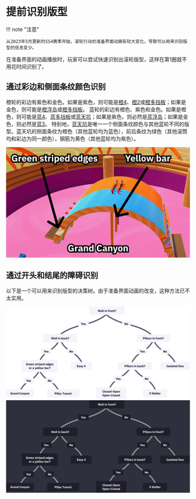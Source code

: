 # 提前识别版型

!!! note "注意"

    从2023年5月更新的SS4赛季开始，滚轮行动的准备界面动画有较大变化，导致可以用来识别版型的信息变少。

在准备界面的动画播放时，玩家可以尝试快速识别出滚轮版型，这样在第1圈就不用花时间识别了。

## 通过彩边和侧面条纹颜色识别

橙轮的彩边有紫色和金色。如果是紫色，则可能是[橙4](../rolls/easy-4.zh.md#橙轮)、[橙2](../rolls/closed-open-open-closed.zh.md#橙轮)或[橙多挡板](../rolls/5-waller.zh.md)；如果是金色，则可能是[橙浮岛](../rolls/isolated-duo.zh.md#橙轮)或[橙多挡板](../rolls/5-waller.zh.md)。
蓝轮的彩边有橙色、紫色和金色。如果是橙色，则可能是[蓝4](../rolls/easy-4.zh.md#蓝轮)、[蓝多挡板](../rolls/pillar-trench.zh.md)或[蓝天坑](../rolls/grand-canyon.zh.md)；如果是紫色，则必然是[蓝浮岛](../rolls/isolated-duo.zh.md#蓝轮)；如果是金色，则必然是[蓝3](../rolls/closed-open-open-closed.zh.md#蓝轮)。
特别地，[蓝天坑](../rolls/grand-canyon.zh.md)是唯一一个侧面条纹颜色与其他蓝轮不同的版型。蓝天坑的侧面条纹为橙色（其他蓝轮均为蓝色），前后条纹为绿色（其他滚筒均和彩边为同一颜色），钢筋为黄色（其他蓝轮均为紫色）。

![Grand Canyon side view](../images/advanced/recognizing-variants/grand-canyon-side-view.jpg)

## 通过开头和结尾的障碍识别

以下是一个可以用来识别版型的决策树。由于准备界面动画的改变，这种方法已不太实用。

![Flow chart](../images/advanced/recognizing-variants/flow-chart-light.jpg#only-light)
![Flow chart](../images/advanced/recognizing-variants/flow-chart-dark.jpg#only-dark)

<!--
Not useful:

## Rolls

The strategies you can use to detect each roll early on are described below.

### 5 Waller

[5 Waller](../rolls/5-waller.md) has pillars in front and nothing in back. The picture below shows 5 Waller orange.

![5 Waller](../images/advanced/recognizing-variants/5-waller.jpg)

### Isolated Duo

[Isolated Duo](../rolls/isolated-duo.md) has nothing in front and pillars in back. The picture below shows Isolated Duo orange and Isolated Duo blue.

![Isolated Duo](../images/advanced/recognizing-variants/isolated-duo.jpg)

### Closed-Open & Open-Closed

[Closed-Open and Open-Closed](../rolls/closed-open-open-closed.md) can both be recognized by the fact that they have pillars in front and pillars in back. The picture below shows Closed-Open orange and Open-Closed blue.

![Closed-Open & Open-Closed](../images/advanced/recognizing-variants/closed-open-open-closed.jpg)

### Easy 4

[Easy 4](../rolls/easy-4.md) has a wall in front and pillars in back. The picture below shows Easy 4 orange and Easy 4 blue.

![Easy 4](../images/advanced/recognizing-variants/easy-4.jpg)

### Grand Canyon

[Grand Canyon](../rolls/grand-canyon.md) has a wall in front and a wall in back. The picture below shows Grand Canyon blue.

![Grand Canyon side view](../images/advanced/recognizing-variants/grand-canyon.jpg)

[Grand Canyon](../rolls/grand-canyon.md) is the only roll with green striped inner edges and a yellow bar.

![Grand Canyon side view](../images/advanced/recognizing-variants/grand-canyon-side-view.jpg)

### Pillar Trench

Like Grand Canyon, [Pillar Trench](../rolls/pillar-trench.md) also has a wall in front and a wall in back. The picture below shows Pillar Trench blue.

![Pillar Trench](../images/advanced/recognizing-variants/pillar-trench.jpg)

To differentiate it from Grand Canyon, check that the roll has oranged striped inner edges and a purple bar.

![Pillar Trench side view](../images/advanced/recognizing-variants/pillar-trench-side-view.jpg)

## Other tips

[Isolated Duo](../rolls/isolated-duo.md) Blue can be recognized early by its purple edge color, as it is the only blue roller with purple edges.

![Isolated Duo Blue](../images/advanced/recognizing-variants/isolated-duo-blue-side-view.jpg)

Similarly, [Open-Closed](../rolls/closed-open-open-closed.md) Blue can be recognized early by its gold edge color, as it is the only blue roller with gold edges.

![Isolated Duo Blue](../images/advanced/recognizing-variants/open-closed-blue-side-view.jpg)
-->
